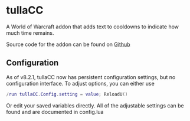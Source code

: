 # tullaCC

A World of Warcraft addon that adds text to cooldowns to indicate how much time
remains.

Source code for the addon can be found on [Github](https://github.com/tullamods/tullaCC)

## Configuration

As of v8.2.1, tullaCC now has persistent configuration settings, but no
configuration interface. To adjust options, you can either use

```lua
/run tullaCC.Config.setting = value; ReloadU()
```

Or edit your saved variables directly. All of the adjustable settings can be
found and are documented in config.lua
